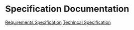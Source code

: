# Specification Documentation

[Requirements Specification](requirements-specification)
[Techincal Specification](technical-specification)
